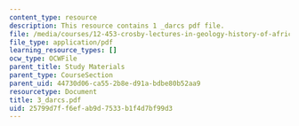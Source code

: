 ```yaml
---
content_type: resource
description: This resource contains 1 _darcs pdf file.
file: /media/courses/12-453-crosby-lectures-in-geology-history-of-africa-fall-2005/25799d7ff6efab9d7533b1f4d7bf99d3_3_darcs.pdf
file_type: application/pdf
learning_resource_types: []
ocw_type: OCWFile
parent_title: Study Materials
parent_type: CourseSection
parent_uid: 44730d06-ca55-2b8e-d91a-bdbe80b52aa9
resourcetype: Document
title: 3_darcs.pdf
uid: 25799d7f-f6ef-ab9d-7533-b1f4d7bf99d3
---
```

